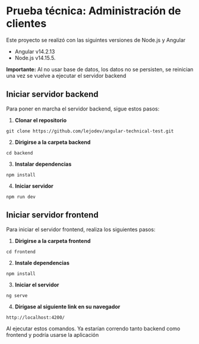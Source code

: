# Prueba técnica: Administración de clientes

Este proyecto se realizó con las siguintes versiones de Node.js y Angular

* Angular v14.2.13
* Node.js v14.15.5.

**Importante:** Al no usar base de datos, los datos no se persisten, se reinician una vez se vuelve a ejecutar el servidor backend 

## Iniciar servidor backend

Para poner en marcha el servidor backend, sigue estos pasos:

1. **Clonar el repositorio**

```
git clone https://github.com/lejodev/angular-technical-test.git
```

2. **Dirigirse a la carpeta backend**
```
cd backend
```

3. **Instalar dependencias**

``` 
npm install
```

4. **Iniciar servidor**
```
npm run dev
```

## Iniciar servidor frontend

Para iniciar el servidor frontend, realiza los siguientes pasos:

1. **Dirigirse a la carpeta frontend**
```
cd frontend
```

2. **Instale dependencias**
```
npm install
```

3. **Iniciar el servidor**
```
ng serve
```

4. **Dirígase al siguiente link en su navegador**
```
http://localhost:4200/
```

Al ejecutar estos comandos. Ya estarían correndo tanto backend como frontend y podría usarse la aplicación


